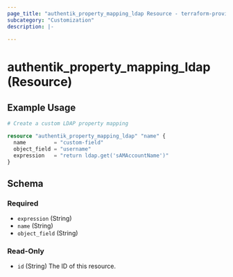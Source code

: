 ```yaml
---
page_title: "authentik_property_mapping_ldap Resource - terraform-provider-authentik"
subcategory: "Customization"
description: |-
  
---
```


# authentik_property_mapping_ldap (Resource)




## Example Usage

```terraform
# Create a custom LDAP property mapping

resource "authentik_property_mapping_ldap" "name" {
  name         = "custom-field"
  object_field = "username"
  expression   = "return ldap.get('sAMAccountName')"
}
```

<!-- schema generated by tfplugindocs -->
## Schema

### Required

- `expression` (String)
- `name` (String)
- `object_field` (String)

### Read-Only

- `id` (String) The ID of this resource.
